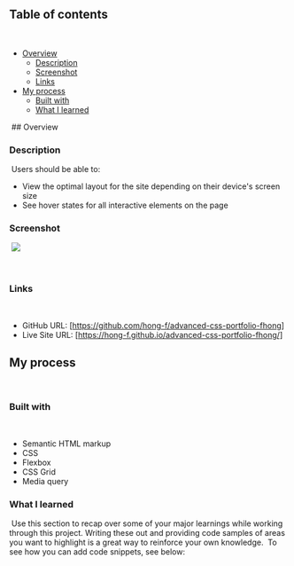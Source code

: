 ## Table of contents
​
- [Overview](#overview)
  - [Description](#description)
  - [Screenshot](#screenshot)
  - [Links](#links)
- [My process](#my-process)
  - [Built with](#built-with)
  - [What I learned](#what-i-learned)

​
​## Overview
​
### Description
​
Users should be able to:
​
- View the optimal layout for the site depending on their device's screen size
- See hover states for all interactive elements on the page
​
### Screenshot
​
![](./screenshot.jpg)
​

​
### Links
​
- GitHub URL: [https://github.com/hong-f/advanced-css-portfolio-fhong]
- Live Site URL: [https://hong-f.github.io/advanced-css-portfolio-fhong/]
​
## My process
​
### Built with
​
- Semantic HTML markup
- CSS 
- Flexbox
- CSS Grid
- Media query
​
​
### What I learned
​
Use this section to recap over some of your major learnings while working through this project. Writing these out and providing code samples of areas you want to highlight is a great way to reinforce your own knowledge.
​
To see how you can add code snippets, see below:
​


